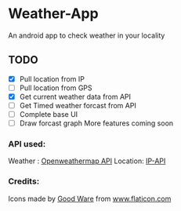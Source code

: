 # Weather-App
An android app to check weather in your locality

## TODO
- [X] Pull location from IP
- [ ] Pull location from GPS
- [X] Get current weather data from API
- [ ] Get Timed weather forcast from API
- [ ] Complete base UI
- [ ] Draw forcast graph
More features coming soon

### API used:
Weather : [Openweathermap API](https://openweathermap.org/api)
Location: [IP-API](http://ip-api.com/)


### Credits:
Icons made by [Good Ware](https://www.flaticon.com/authors/good-ware) from www.flaticon.com
